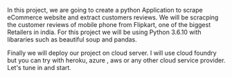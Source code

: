 In this project, we are going to create a python Application to scrape eCommerce website and extract customers reviews.
We will be scracping the customer reviews of mobile phone from Flipkart, one of the biggest Retailers in india.
For this project we will be using Python 3.6.10 with libararies such as beautiful soup and pandas.

Finally we will deploy our project on cloud server. I will use cloud foundry but you can try with heroku, azure , aws or any other cloud service provider.
Let's tune in and start.

